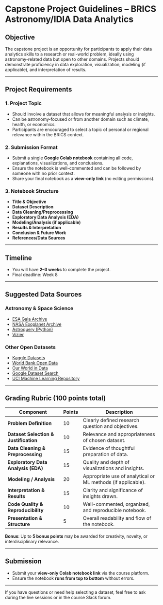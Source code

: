 # Capstone Project Guidelines – BRICS Astronomy/IDIA Data Analytics

## Objective
The capstone project is an opportunity for participants to apply their data analytics skills to a research or real-world problem, ideally using astronomy-related data but open to other domains. Projects should demonstrate proficiency in data exploration, visualization, modeling (if applicable), and interpretation of results.

---

## Project Requirements

### 1. Project Topic
- Should involve a dataset that allows for meaningful analysis or insights.
- Can be astronomy-focused or from another domain such as climate, health, or economics.
- Participants are encouraged to select a topic of personal or regional relevance within the BRICS context.

### 2. Submission Format
- Submit a single **Google Colab notebook** containing all code, explanations, visualizations, and conclusions.
- Ensure the notebook is well-commented and can be followed by someone with no prior context.
- Share your final notebook as a **view-only link** (no editing permissions).

### 3. Notebook Structure
- **Title & Objective**
- **Dataset Description**
- **Data Cleaning/Preprocessing**
- **Exploratory Data Analysis (EDA)**
- **Modeling/Analysis (if applicable)**
- **Results & Interpretation**
- **Conclusion & Future Work**
- **References/Data Sources**

---

## Timeline
- You will have **2–3 weeks** to complete the project.
- Final deadline: Week 8

---

## Suggested Data Sources

### Astronomy & Space Science
- [ESA Gaia Archive](https://gea.esac.esa.int/archive/)
- [NASA Exoplanet Archive](https://exoplanetarchive.ipac.caltech.edu/)
- [Astroquery (Python)](https://astroquery.readthedocs.io/en/latest/)
- [Vizier](https://vizier.cds.unistra.fr/viz-bin/VizieR)

### Other Open Datasets
- [Kaggle Datasets](https://www.kaggle.com/datasets)
- [World Bank Open Data](https://data.worldbank.org/)
- [Our World in Data](https://ourworldindata.org/)
- [Google Dataset Search](https://datasetsearch.research.google.com/)
- [UCI Machine Learning Repository](https://archive.ics.uci.edu/ml/index.php)

---

## Grading Rubric (100 points total)

| Component                        | Points | Description |
|----------------------------------|--------|-------------|
| **Problem Definition**           | 10     | Clearly defined research question and objectives. |
| **Dataset Selection & Justification** | 10     | Relevance and appropriateness of chosen dataset. |
| **Data Cleaning & Preprocessing**| 15     | Evidence of thoughtful preparation of data. |
| **Exploratory Data Analysis (EDA)** | 15     | Quality and depth of visualizations and insights. |
| **Modeling / Analysis**          | 20     | Appropriate use of analytical or ML methods (if applicable). |
| **Interpretation & Results**     | 15     | Clarity and significance of insights drawn. |
| **Code Quality & Reproducibility**| 10     | Well-commented, organized, and reproducible notebook. |
| **Presentation & Structure**     | 5      | Overall readability and flow of the notebook. |

**Bonus**: Up to **5 bonus points** may be awarded for creativity, novelty, or interdisciplinary relevance.

---

## Submission
- Submit your **view-only Colab notebook link** via the course platform.
- Ensure the notebook **runs from top to bottom** without errors.

---

If you have questions or need help selecting a dataset, feel free to ask during the live sessions or in the course Slack forum.
